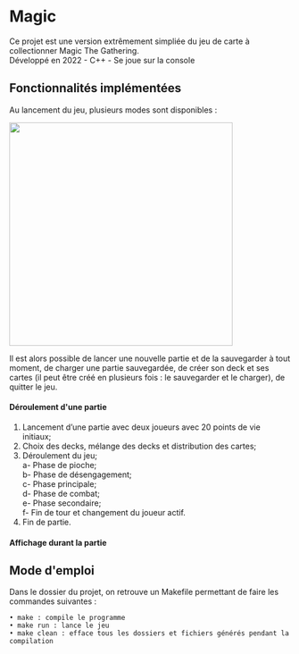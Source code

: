 # Magic

Ce projet est une version extrêmement simpliée du jeu de carte à collectionner Magic The Gathering. <br>
Développé en 2022 - C++ - Se joue sur la console

## Fonctionnalités implémentées

Au lancement du jeu, plusieurs modes sont disponibles :  

<img src="https://user-images.githubusercontent.com/82103105/181829610-05c7daf4-7228-4265-a89f-3fdedff93c48.png" width="400">

Il est alors possible de lancer une nouvelle partie et de la sauvegarder à tout moment, de charger une partie sauvegardée, de créer son deck et ses cartes (il peut être créé en plusieurs fois : le sauvegarder et le charger), de quitter le jeu.

#### Déroulement d'une partie

1. Lancement d’une partie avec deux joueurs avec 20 points de vie initiaux;
2. Choix des decks, mélange des decks et distribution des cartes;
3. Déroulement du jeu; <br>
  a- Phase de pioche; <br>
  b- Phase de désengagement; <br>
  c- Phase principale; <br>
  d- Phase de combat; <br>
  e- Phase secondaire; <br>
  f- Fin de tour et changement du joueur actif. <br>
4. Fin de partie.

#### Affichage durant la partie



## Mode d'emploi

Dans le dossier du projet, on retrouve un Makefile permettant de faire les commandes suivantes : <br>
```
• make : compile le programme
• make run : lance le jeu
• make clean : efface tous les dossiers et fichiers générés pendant la compilation 
```
